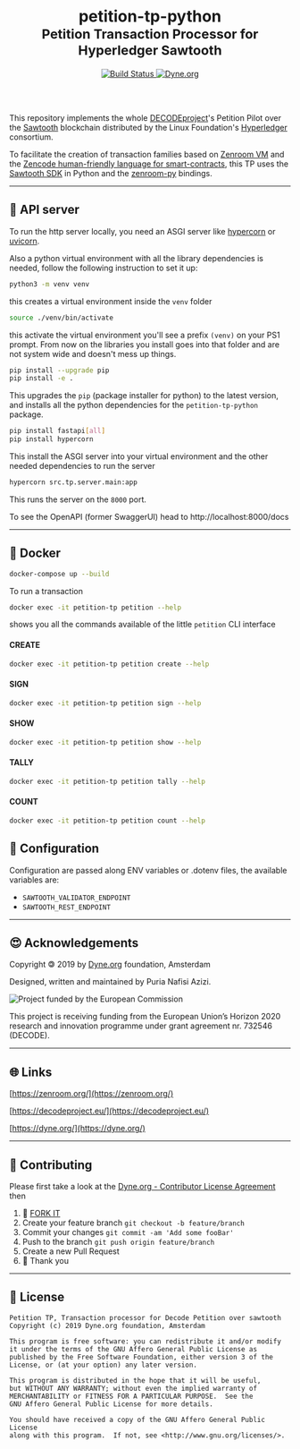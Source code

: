<h1 align="center">
  petition-tp-python<br/>
  <sub>Petition Transaction Processor for Hyperledger Sawtooth</sub>
</h1>

<p align="center">
  <a href="https://travis-ci.com/DECODEproject/{project_name}">
    <img src="https://travis-ci.com/DECODEproject/{project_name}.svg?branch=master" alt="Build Status">
  </a>
  <a href="https://dyne.org">
    <img src="https://img.shields.io/badge/%3C%2F%3E%20with%20%E2%9D%A4%20by-Dyne.org-blue.svg" alt="Dyne.org">
  </a>
</p>

<br><br>

This repository implements the whole [DECODEproject](https://decodeproject.eu)'s Petition Pilot over the [Sawtooth](https://sawtooth.hyperledger.org/) blockchain distributed by the Linux Foundation's [Hyperledger](https://www.hyperledger.org/) consortium.

To facilitate the creation of transaction families based on [Zenroom VM](https://zenroom.dyne.org) and the [Zencode human-friendly language for smart-contracts](https://decodeproject.eu/blog/smart-contracts-english-speaker), this TP uses the [Sawtooth SDK](https://sawtooth.hyperledger.org/docs/core/releases/latest/sdks.html) in Python and the [zenroom-py](https://github.com/DECODEproject/zenroom-py) bindings.

***
## 🐝 API server

To run the http server locally, you need an ASGI server like 
[hypercorn](https://pgjones.gitlab.io/hypercorn/) or [uvicorn](https://www.uvicorn.org/).

Also a python virtual environment with all the library dependencies is needed,
follow the following instruction to set it up:

```bash
python3 -m venv venv
```
this creates a virtual environment inside the `venv` folder

```bash
source ./venv/bin/activate
```
this activate the virtual environment you'll see a prefix `(venv)` on your PS1 prompt.
From now on the libraries you install goes into that folder and are not system
wide and doesn't mess up things.

```bash
pip install --upgrade pip
pip install -e .
```

This upgrades the `pip` (package installer for python) to the latest version,
and installs all the python dependencies for the `petition-tp-python` package.


```bash
pip install fastapi[all]
pip install hypercorn
```
This install the ASGI server into your virtual environment and 
the other needed dependencies to run the server

```bash
hypercorn src.tp.server.main:app
```
This runs the server on the `8000` port.

To see the OpenAPI (former SwaggerUI) head to http://localhost:8000/docs


***
## 🐳 Docker

```bash
docker-compose up --build
```

To run a transaction

```bash
docker exec -it petition-tp petition --help
```

shows you all the commands available of the little `petition` CLI interface

#### CREATE
```bash
docker exec -it petition-tp petition create --help
```

#### SIGN
```bash
docker exec -it petition-tp petition sign --help
```

#### SHOW
```bash
docker exec -it petition-tp petition show --help
```

#### TALLY
```bash
docker exec -it petition-tp petition tally --help
```

#### COUNT
```bash
docker exec -it petition-tp petition count --help
```

## 🔧 Configuration

Configuration are passed along ENV variables or .dotenv files, the available
variables are:

 * `SAWTOOTH_VALIDATOR_ENDPOINT`
 * `SAWTOOTH_REST_ENDPOINT`


***
## 😍 Acknowledgements

Copyright 🄯 2019 by [Dyne.org](https://www.dyne.org) foundation, Amsterdam

Designed, written and maintained by Puria Nafisi Azizi.

<img src="https://zenroom.dyne.org/img/ec_logo.png" class="pic" alt="Project funded by the European Commission">

This project is receiving funding from the European Union’s Horizon 2020 research and innovation programme under grant agreement nr. 732546 (DECODE).


***
## 🌐 Links

[https://zenroom.org/](https://zenroom.org/)

[https://decodeproject.eu/](https://decodeproject.eu/)

[https://dyne.org/](https://dyne.org/)


***
## 👥 Contributing

Please first take a look at the [Dyne.org - Contributor License Agreement](CONTRIBUTING.md) then

1.  🔀 [FORK IT](../../fork)
2.  Create your feature branch `git checkout -b feature/branch`
3.  Commit your changes `git commit -am 'Add some fooBar'`
4.  Push to the branch `git push origin feature/branch`
5.  Create a new Pull Request
6.  :pray: Thank you


***
## 💼 License

    Petition TP, Transaction processor for Decode Petition over sawtooth
    Copyright (c) 2019 Dyne.org foundation, Amsterdam
    
    This program is free software: you can redistribute it and/or modify
    it under the terms of the GNU Affero General Public License as
    published by the Free Software Foundation, either version 3 of the
    License, or (at your option) any later version.
    
    This program is distributed in the hope that it will be useful,
    but WITHOUT ANY WARRANTY; without even the implied warranty of
    MERCHANTABILITY or FITNESS FOR A PARTICULAR PURPOSE.  See the
    GNU Affero General Public License for more details.
    
    You should have received a copy of the GNU Affero General Public License
    along with this program.  If not, see <http://www.gnu.org/licenses/>.
